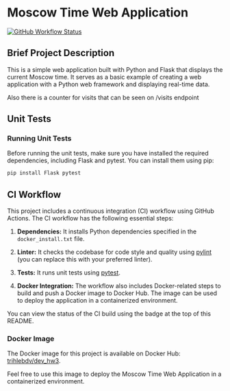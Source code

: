 # Moscow Time Web Application

[![GitHub Workflow Status](https://img.shields.io/github/workflow/status/CyberTDan/DevOps/Python%20CI%20with%20Docker?label=CI%20Build)](https://github.com/CyberTDan/DevOps/actions)

## Brief Project Description

This is a simple web application built with Python and Flask that displays the current Moscow time. It serves as a basic example of creating a web application with a Python web framework and displaying real-time data.

Also there is a counter for visits that can be seen on /visits endpoint 

## Unit Tests

### Running Unit Tests

Before running the unit tests, make sure you have installed the required dependencies, including Flask and pytest. You can install them using pip:

```bash
pip install Flask pytest
```

## CI Workflow

This project includes a continuous integration (CI) workflow using GitHub Actions. The CI workflow has the following essential steps:

1. **Dependencies:** It installs Python dependencies specified in the `docker_install.txt` file.

2. **Linter:** It checks the codebase for code style and quality using [pylint](https://pypi.org/project/pylint/) (you can replace this with your preferred linter).

3. **Tests:** It runs unit tests using [pytest](https://docs.pytest.org/en/latest/).

4. **Docker Integration:** The workflow also includes Docker-related steps to build and push a Docker image to Docker Hub. The image can be used to deploy the application in a containerized environment.

You can view the status of the CI build using the badge at the top of this README.

### Docker Image

The Docker image for this project is available on Docker Hub: [trihlebdv/dev_hw3](https://hub.docker.com/r/trihlebdv/dev_hw3).

Feel free to use this image to deploy the Moscow Time Web Application in a containerized environment.

